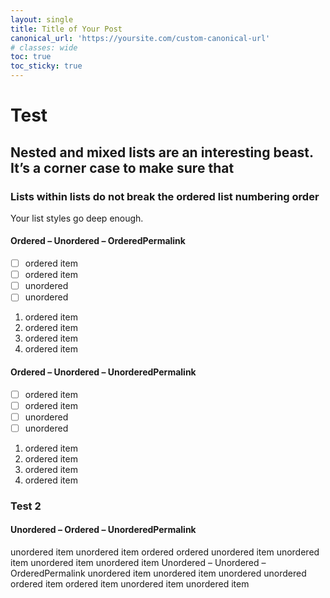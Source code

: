 ```yaml
---
layout: single
title: Title of Your Post
canonical_url: 'https://yoursite.com/custom-canonical-url'
# classes: wide
toc: true
toc_sticky: true
---
```


# Test

## Nested and mixed lists are an interesting beast. It’s a corner case to make sure that

### Lists within lists do not break the ordered list numbering order

Your list styles go deep enough.

#### Ordered – Unordered – OrderedPermalink

- [ ] ordered item
- [ ] ordered item
- [ ] unordered
- [ ] unordered

1. ordered item
2. ordered item
3. ordered item
4. ordered item

#### Ordered – Unordered – UnorderedPermalink

- [ ] ordered item
- [ ] ordered item
- [ ] unordered
- [ ] unordered

1. ordered item
2. ordered item
3. ordered item
4. ordered item

### Test 2

#### Unordered – Ordered – UnorderedPermalink

unordered item
unordered item
ordered
ordered
unordered item
unordered item
unordered item
unordered item
Unordered – Unordered – OrderedPermalink
unordered item
unordered item
unordered
unordered
ordered item
ordered item
unordered item
unordered item
